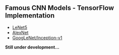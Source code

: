 ## Famous CNN Models - TensorFlow Implementation

- [LeNet5](lenet5/model.py)
- [AlexNet](alexnet/model.py)
- [GoogLeNet/Inception-v1](googlenet/model.py)

__Still under development...__
